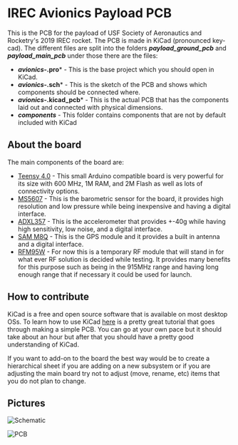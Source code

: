 # IREC Avionics Payload PCB

This is the PCB for the payload of USF Society of Aeronautics and Rocketry's 2019 IREC rocket. The PCB is made in KiCad (pronounced key-cad). The different files are split into the folders ***payload_ground_pcb*** and ***payload_main_pcb*** under those there are the files:

* ***avionics-*.pro*** - This is the base project which you should open in KiCad.
* ***avionics-*.sch*** - This is the sketch of the PCB and shows which components should be connected where.
* ***avionics-*.kicad_pcb*** - This is the actual PCB that has the components laid out and connected with physical dimensions.
* ***components*** - This folder contains components that are not by default included with KiCad

## About the board

The main components of the board are:

* [Teensy 4.0](https://www.pjrc.com/store/teensy40.html) - This small Arduino compatible board is very powerful for its size with 600 MHz, 1M RAM, and 2M Flash as well as lots of connectivity options.
* [MS5607](https://www.te.com/commerce/DocumentDelivery/DDEController?Action=showdoc&DocId=Data+Sheet%7FMS5607-02BA03%7FB2%7Fpdf%7FEnglish%7FENG_DS_MS5607-02BA03_B2.pdf%7FCAT-BLPS0035) - This is the barometric sensor for the board, it provides high resolution and low pressure while being inexpensive and having a digital interface.
* [ADXL357](https://www.analog.com/media/en/technical-documentation/data-sheets/ADXL356-357.pdf) - This is the accelerometer that provides +-40g while having high sensitivity, low noise, and a digital interface.
* [SAM M8Q](https://www.u-blox.com/sites/default/files/SAM-M8Q_DataSheet_%28UBX-16012619%29.pdf) - This is the GPS module and it provides a built in antenna and a digital interface.
* [RFM95W](https://cdn.sparkfun.com/assets/learn_tutorials/8/0/4/RFM95_96_97_98W.pdf) - For now this is a temporary RF module that will stand in for what ever RF solution is decided while testing. It provides many benefits for this purpose such as being in the 915MHz range and having long enough range that if necessary it could be used for launch.

## How to contribute

KiCad is a free and open source software that is available on most desktop OSs. To learn how to use KiCad [here](https://github.com/MalphasWats/hawk) is a pretty great tutorial that goes through making a simple PCB. You can go at your own pace but it should take about an hour but after that you should have a pretty good understanding of KiCad.

If you want to add-on to the board the best way would be to create a hierarchical sheet if you are adding on a new subsystem or if you are adjusting the main board try not to adjust (move, rename, etc) items that you do not plan to change.

## Pictures

![Schematic](https://raw.githubusercontent.com/usfsoar/irec-avionics-payload-pcb/master/avionics-payload-schematic.jpg)

![PCB](https://raw.githubusercontent.com/usfsoar/irec-avionics-payload-pcb/master/avionics-payload-pcb.jpg)
